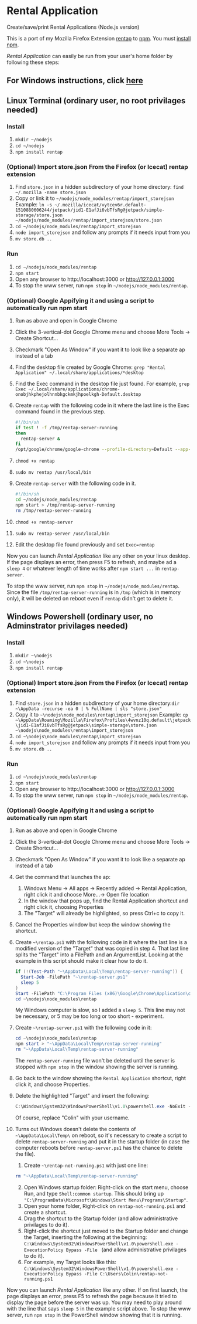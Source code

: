 # Rental Application
Create/save/print Rental Applications (Node.js version)

This is a port of my Mozilla Firefox Extension [rentap](https://github.com/colinkeenan/rentap) to [npm](https://www.npmjs.com/). You must [install npm](https://docs.npmjs.com/getting-started/installing-node#1-install-nodejs--npm). 

*Rental Application* can easily be run from your user's home folder by following these steps:

## For Windows instructions, click [here](https://github.com/colinkeenan/rentap.js#windows-powershell-ordinary-user-no-adminstrator-privilages-needed)

## Linux Terminal (ordinary user, no root privilages needed)
### Install
1. `mkdir ~/nodejs`
2. `cd ~/nodejs`
3. `npm install rentap`

### (Optional) Import store.json From the Firefox (or Icecat) rentap extension
1. Find `store.json` in a hidden subdirectory of your home directory: `find ~/.mozilla -name store.json`
2. Copy or link it to `~/nodejs/node_modules/rentap/import_storejson` Example: `ln -s ~/.mozilla/icecat/vytcev6r.default-1510880606244/jetpack/jid1-E1afJi6vbTfsRg@jetpack/simple-storage/store.json ~/nodejs/node_modules/rentap/import_storejson/store.json`
3. `cd ~/nodejs/node_modules/rentap/import_storejson`
4. `node import_storejson` and follow any prompts if it needs input from you
5. `mv store.db ..`

### Run
1. `cd ~/nodejs/node_modules/rentap`
2. `npm start`
3. Open any browser to http://localhost:3000 or http://127.0.0.1:3000
4. To stop the www server, run `npm stop` in `~/nodejs/node_modules/rentap`.

### (Optional) Google Appifying it and using a script to automatically run npm start
1. Run as above and open in Google Chrome
2. Click the 3-vertical-dot Google Chrome menu and choose More Tools -> Create Shortcut...
3. Checkmark "Open As Window" if you want it to look like a separate ap instead of a tab
4. Find the desktop file created by Google Chrome: `grep "Rental Application" ~/.local/share/applications/*desktop`
5. Find the Exec command in the desktop file just found. For example, `grep Exec ~/.local/share/applications/chrome-onobjhkphejolhnnbkgckmkjhpoelkgh-Default.desktop`
6. Create `rentap` with the following code in it where the last line is the Exec command found in the previous step.

    ```bash
    #!/bin/sh
    if test ! -f /tmp/rentap-server-running
    then
      rentap-server &
    fi
    /opt/google/chrome/google-chrome --profile-directory=Default --app-id=onobjhkphejolhnnbkgckmkjhpoelkgh
    ```
7. `chmod +x rentap`
8. `sudo mv rentap /usr/local/bin`
9. Create `rentap-server` with the following code in it.

    ```bash
    #!/bin/sh
    cd ~/nodejs/node_modules/rentap
    npm start > /tmp/rentap-server-running
    rm /tmp/rentap-server-running
    ```

10. `chmod +x rentap-server`
11. `sudo mv rentap-server /usr/local/bin`
12. Edit the desktop file found previously and set `Exec=rentap`

Now you can launch *Rental Application* like any other on your linux desktop. 
If the page displays an error, then press F5 to refresh, and maybe ad a `sleep 4` or whatever length of time works after `npm start ...` in `rentap-server`.

To stop the www server, run `npm stop` in `~/nodejs/node_modules/rentap`.
Since the file `/tmp/rentap-server-running` is in `/tmp` (which is in memory only), it will be deleted on reboot even if `rentap` didn't get to delete it.

## Windows Powershell (ordinary user, no Adminstrator privilages needed)
### Install
1. `mkdir ~\nodejs`
2. `cd ~\nodejs`
3. `npm install rentap`

### (Optional) Import store.json From the Firefox (or Icecat) rentap extension
1. Find `store.json` in a hidden subdirectory of your home directory:`dir ~\AppData -recurse -ea 0 | % FullName | sls "store.json"`
2. Copy it to `~\nodejs\node_modules\rentap\import_storejson` Example: `cp ~\AppData\Roaming\Mozilla\Firefox\Profiles\4wvnz10q.default\jetpack\jid1-E1afJi6vbTfsRg@jetpack\simple-storage\store.json ~\nodejs\node_modules\rentap\import_storejson`
3. `cd ~\nodejs\node_modules\rentap\import_storejson`
4. `node import_storejson` and follow any prompts if it needs input from you
5. `mv store.db ..`

### Run
1. `cd ~\nodejs\node_modules\rentap`
2. `npm start`
3. Open any browser to http://localhost:3000 or http://127.0.0.1:3000
4. To stop the www server, run `npm stop` in `~/nodejs/node_modules/rentap`.

### (Optional) Google Appifying it and using a script to automatically run npm start
1. Run as above and open in Google Chrome
2. Click the 3-vertical-dot Google Chrome menu and choose More Tools -> Create Shortcut...
3. Checkmark "Open As Window" if you want it to look like a separate ap instead of a tab
4. Get the command that launches the ap:
    1. Windows Menu -> All apps -> Recently added -> Rental Application, right click it and choose More...-> Open file location
    2. In the window that pops up, find the Rental Application shortcut and right click it, choosing Properties
    3. The "Target" will already be highlighted, so press Ctrl+c to copy it.
5. Cancel the Properties window but keep the window showing the shortcut.
6. Create `~\rentap.ps1` with the following code in it where the last line is a modified version of the "Target" that was copied in step 4. That last line splits the "Target" into a FilePath and an ArgumentList. Looking at the example in this script should make it clear how to do it.

    ```ps1
    if (!(Test-Path "~\AppData\Local\Temp\rentap-server-running")) {
      Start-Job -FilePath "~\rentap-server.ps1"
      sleep 5
    }
    Start -FilePath "C:\Program Files (x86)\Google\Chrome\Application\chrome.exe" -ArgumentList "--profile-directory=Default --app-id=onobjhkphejolhnnbkgckmkjhpoelkgh"
    cd ~\nodejs\node_modules\rentap
    ```
    My Windows computer is slow, so I added a `sleep 5`. This line may not be necessary, or 5 may be too long or too short - experiment.

7. Create `~\rentap-server.ps1` with the following code in it:

    ```ps1
    cd ~\nodejs\node_modules\rentap
    npm start > "~\AppData\Local\Temp\rentap-server-running"
    rm "~\AppData\Local\Temp\rentap-server-running"
    ```
    The `rentap-server-running` file won't be deleted until the server is stopped with `npm stop` in the window showing the server is running.

9. Go back to the window showing the `Rental Application` shortcut, right click it, and choose Properties.
10. Delete the highlighted "Target" and insert the following:

    ```ps1
    C:\Windows\System32\WindowsPowerShell\v1.0\powershell.exe -NoExit -File C:\Users\Colin\rentap.ps1
    ```
    Of course, replace "Colin" with your username.

11. Turns out Windows doesn't delete the contents of `~\AppData\Local\Temp\` on reboot, so it's necessary to create a script to delete `rentap-server-running` and put it in the startup folder (in case the computer reboots before `rentap-server.ps1` has the chance to delete the file).
    1. Create `~\rentap-not-running.ps1` with just one line:

    ```ps1
    rm "~\AppData\Local\Temp\rentap-server-running"
    ```
    2. Open Windows startup folder: Right-click on the start menu, choose Run, and type `Shell:common startup`. This should bring up `"C:\ProgramData\Microsoft\Windows\Start Menu\Programs\Startup"`.
    3. Open your home folder, Right-click on `rentap-not-running.ps1` and create a shortcut.
    4. Drag the shortcut to the Startup folder (and allow administrative privilages to do it).
    5. Right-click the shortcut just moved to the Startup folder and change the Target, inserting the following at the beginning: `C:\Windows\System32\WindowsPowerShell\v1.0\powershell.exe -ExecutionPolicy Bypass -File ` (and allow administrative privilages to do it).
    6. For example, my Target looks like this: `C:\Windows\System32\WindowsPowerShell\v1.0\powershell.exe -ExecutionPolicy Bypass -File C:\Users\Colin\rentap-not-running.ps1`

Now you can launch *Rental Application* like any other. If on first launch, the page displays an error, press F5 to refresh the page because it tried to display the page before the server was up. You may need to play around with the line that says `sleep 5` in the example script above.
To stop the www server, run `npm stop` in the PowerShell window showing that it is running.

